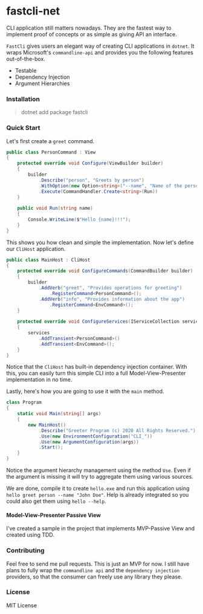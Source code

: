 # fastcli-net
CLI application still matters nowadays. They are the fastest way to implement proof of concepts or as simple as giving API an interface.

`FastCli` gives users an elegant way of creating CLI applications in `dotnet`. It wraps Microsoft's `commandline-api` and provides you the following features out-of-the-box.

* Testable
* Dependency Injection
* Argument Hierarchies

### Installation

> dotnet add package fastcli

### Quick Start

Let's first create a `greet` command.

```csharp
public class PersonCommand : View
{
    protected override void Configure(ViewBuilder builder)
    {
        builder
            .Describe("person", "Greets by person")
            .WithOption(new Option<string>("--name", "Name of the person"))
            .Execute(CommandHandler.Create<string>(Run))
    }
    
    public void Run(string name)
    {
        Console.WriteLine($"Hello {name}!!!");
    }
}
```

This shows you how clean and simple the implementation. Now let's define our `CliHost` application.

```csharp
public class MainHost : CliHost
{
    protected override void ConfigureCommands(CommandBuilder builder)
    {
    	builder
            .AddVerb("greet", "Provides operations for greeting")
            	.RegisterCommand<PersonCommand>();
        	.AddVerb("info", "Provides information about the app")
                .RegisterCommand<EnvCommand>();
    }
    
    protected override void ConfigureServices(IServiceCollection services)
    {
        services
            .AddTransient<PersonCommand>()
            .AddTransient<EnvCommand>();
    }
}
```

Notice that the `CliHost` has built-in dependency injection container. With this, you can easily turn this simple CLI into a full Model-View-Presenter implementation in no time.

Lastly, here's how you are going to use it with the `main` method.

```csharp
class Program
{
    static void Main(string[] args)
    {
        new MainHost()
            .Describe("Greeter Program (c) 2020 All Rights Reserved.")
            .Use(new EnvironmentConfiguration("CLI_"))
            .Use(new ArgumentConfiguration(args))
            .Start();
    }
}
```

Notice the argument hierarchy management using the method `Use`. Even if the argument is missing it will try to aggregate them using various sources.

We are done, compile it to create `hello.exe` and run this application using `hello greet person --name "John Doe"`. Help is already integrated so you could also get them using `hello --help`.

#### Model-View-Presenter Passive View

I've created a sample in the project that implements MVP-Passive View and created using TDD.

### Contributing

Feel free to send me pull requests. This is just an MVP for now. I still have plans to fully wrap the `commandline api` and the `dependency injection` providers, so that the consumer can freely use any library they please.

### License

MIT License